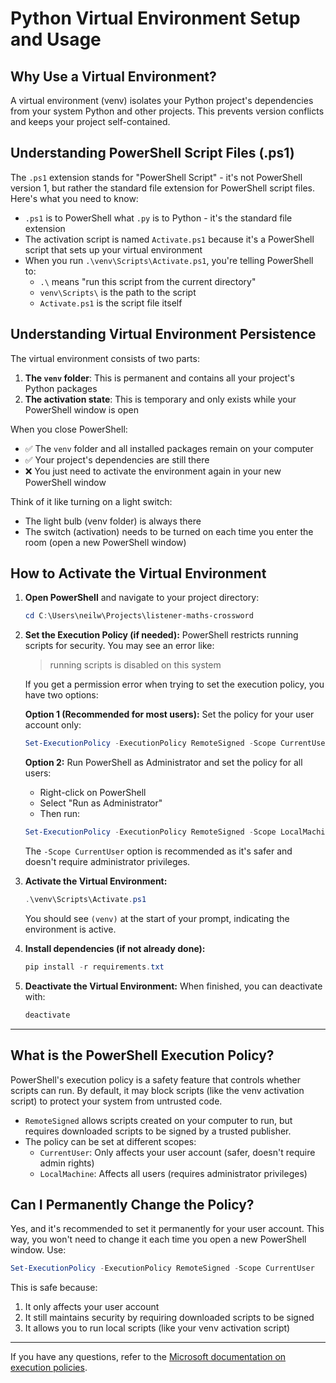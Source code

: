 # Python Virtual Environment Setup and Usage

## Why Use a Virtual Environment?
A virtual environment (venv) isolates your Python project's dependencies from your system Python and other projects. This prevents version conflicts and keeps your project self-contained.

## Understanding PowerShell Script Files (.ps1)
The `.ps1` extension stands for "PowerShell Script" - it's not PowerShell version 1, but rather the standard file extension for PowerShell script files. Here's what you need to know:

- `.ps1` is to PowerShell what `.py` is to Python - it's the standard file extension
- The activation script is named `Activate.ps1` because it's a PowerShell script that sets up your virtual environment
- When you run `.\venv\Scripts\Activate.ps1`, you're telling PowerShell to:
  - `.\` means "run this script from the current directory"
  - `venv\Scripts\` is the path to the script
  - `Activate.ps1` is the script file itself

## Understanding Virtual Environment Persistence
The virtual environment consists of two parts:
1. **The `venv` folder**: This is permanent and contains all your project's Python packages
2. **The activation state**: This is temporary and only exists while your PowerShell window is open

When you close PowerShell:
- ✅ The `venv` folder and all installed packages remain on your computer
- ✅ Your project's dependencies are still there
- ❌ You just need to activate the environment again in your new PowerShell window

Think of it like turning on a light switch:
- The light bulb (venv folder) is always there
- The switch (activation) needs to be turned on each time you enter the room (open a new PowerShell window)

## How to Activate the Virtual Environment
1. **Open PowerShell** and navigate to your project directory:
   ```powershell
   cd C:\Users\neilw\Projects\listener-maths-crossword
   ```

2. **Set the Execution Policy (if needed):**
   PowerShell restricts running scripts for security. You may see an error like:
   > running scripts is disabled on this system

   If you get a permission error when trying to set the execution policy, you have two options:

   **Option 1 (Recommended for most users):** Set the policy for your user account only:
   ```powershell
   Set-ExecutionPolicy -ExecutionPolicy RemoteSigned -Scope CurrentUser
   ```

   **Option 2:** Run PowerShell as Administrator and set the policy for all users:
   - Right-click on PowerShell
   - Select "Run as Administrator"
   - Then run:
   ```powershell
   Set-ExecutionPolicy -ExecutionPolicy RemoteSigned -Scope LocalMachine
   ```

   The `-Scope CurrentUser` option is recommended as it's safer and doesn't require administrator privileges.

3. **Activate the Virtual Environment:**
   ```powershell
   .\venv\Scripts\Activate.ps1
   ```
   You should see `(venv)` at the start of your prompt, indicating the environment is active.

4. **Install dependencies (if not already done):**
   ```powershell
   pip install -r requirements.txt
   ```

5. **Deactivate the Virtual Environment:**
   When finished, you can deactivate with:
   ```powershell
   deactivate
   ```

---

## What is the PowerShell Execution Policy?
PowerShell's execution policy is a safety feature that controls whether scripts can run. By default, it may block scripts (like the venv activation script) to protect your system from untrusted code.

- `RemoteSigned` allows scripts created on your computer to run, but requires downloaded scripts to be signed by a trusted publisher.
- The policy can be set at different scopes:
  - `CurrentUser`: Only affects your user account (safer, doesn't require admin rights)
  - `LocalMachine`: Affects all users (requires administrator privileges)

## Can I Permanently Change the Policy?
Yes, and it's recommended to set it permanently for your user account. This way, you won't need to change it each time you open a new PowerShell window. Use:
```powershell
Set-ExecutionPolicy -ExecutionPolicy RemoteSigned -Scope CurrentUser
```

This is safe because:
1. It only affects your user account
2. It still maintains security by requiring downloaded scripts to be signed
3. It allows you to run local scripts (like your venv activation script)

---

If you have any questions, refer to the [Microsoft documentation on execution policies](https://go.microsoft.com/fwlink/?LinkID=135170). 